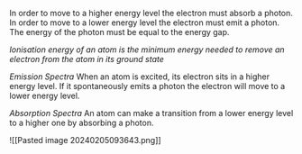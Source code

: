 In order to move to a higher energy level the electron must absorb a photon. In order to move to a lower energy level the electron must emit a photon. The energy of the photon must be equal to the energy gap.

*Ionisation energy of an atom is the minimum energy needed to remove an electron from the atom in its ground state*

*Emission Spectra*
When an atom is excited, its electron sits in a higher energy level. If it spontaneously emits a photon the electron will move to a lower energy level.

*Absorption Spectra*
An atom can make a transition from a lower energy level to a higher one by absorbing a photon.


![[Pasted image 20240205093643.png]]